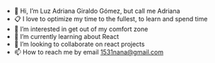 - 👋 Hi, I’m Luz Adriana Giraldo Gómez, but call me Adriana
- 📋 I love to optimize my time to the fullest, to learn and spend time
- 👀 I’m interested in get out of my comfort zone
- 🌱 I’m currently learning about React
- 💞️ I’m looking to collaborate on react projects
- 📫 How to reach me  by email 1531nana@gmail.com 



<!---
1531nana/1531nana is a ✨ special ✨ repository because its `README.md` (this file) appears on your GitHub profile.
You can click the Preview link to take a look at your changes.
--->
